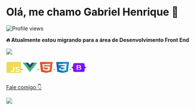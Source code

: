 # Olá, me chamo Gabriel Henrique 👋

<p align="left"> <img src="https://komarev.com/ghpvc/?username=gabriel-hsb&color=lightgrey" alt="Profile views" /> </p>

**🔥 Atualmente estou migrando para a área de Desenvolvimento Front End**

<div>
  <a href="https://github.com/gabriel-hsb">
 <!-- <img height="180em" src="https://github-readme-stats.vercel.app/api?username=gabriel-hsb&show_icons=true&theme=github_dark&include_all_commits=true&count_private=true"/>-->
  <img height="180em" src="https://github-readme-stats.vercel.app/api/top-langs/?username=gabriel-hsb&layout=compact&langs_count=7&theme=github_dark"/>
</div>
<div style="display: inline_block"><br>
  <img align="center" alt="JavaScript" height="30" width="40" src="https://raw.githubusercontent.com/devicons/devicon/master/icons/javascript/javascript-plain.svg">
  <!-- <img align="center" alt="TypeScript" height="30" width="40" src="https://raw.githubusercontent.com/devicons/devicon/master/icons/typescript/typescript-plain.svg"> -->
  <!-- <img align="center" alt="React" height="30" width="40" src="https://raw.githubusercontent.com/devicons/devicon/master/icons/react/react-original.svg">
  <img align="center" alt="Angular" height="30" width="40" src="https://raw.githubusercontent.com/devicons/devicon/master/icons/angularjs/angularjs-plain.svg">-->
  <img align="center" alt="Vue" height="30" width="40" src="https://raw.githubusercontent.com/devicons/devicon/master/icons/vuejs/vuejs-original.svg"> 
  <img align="center" alt="HTML" height="30" width="40" src="https://raw.githubusercontent.com/devicons/devicon/master/icons/html5/html5-original.svg">
  <img align="center" alt="CSS" height="30" width="40" src="https://raw.githubusercontent.com/devicons/devicon/master/icons/css3/css3-original.svg">

  <img align="center" alt="bootstrap" height="30" width="40" src="https://raw.githubusercontent.com/devicons/devicon/master/icons/bootstrap/bootstrap-original.svg">

</div>

##

Fale comigo 👇

 <div> 
   <a href = "mailto:ghbranco6@gmail.com"><img src="https://img.shields.io/badge/-Gmail-%23333?style=for-the-badge&logo=gmail&logoColor=white" target="_blank"></a>
      
 
</div>

<!-- - 🔭 I’m currently working at [nomeEmpresa](linkGitHubEmpresa) -->

<!--
<br><br>

## 🛠 &nbsp;Tech Stack

![Git](https://img.shields.io/badge/-Git-05122A?style=flat&logo=git)&nbsp;
![GitHub](https://img.shields.io/badge/-GitHub-05122A?style=flat&logo=github)&nbsp;
![HTML](https://img.shields.io/badge/-HTML-05122A?style=flat&logo=HTML5)&nbsp;
![CSS](https://img.shields.io/badge/-CSS-05122A?style=flat&logo=CSS3&logoColor=1572B6)&nbsp;
![JavaScript](https://img.shields.io/badge/-JavaScript-05122A?style=flat&logo=javascript)&nbsp;
![Node.js](https://img.shields.io/badge/-Node.js-05122A?style=flat&logo=node.js)&nbsp;
![React](https://img.shields.io/badge/-React-05122A?style=flat&logo=react)&nbsp;
![Markdown](https://img.shields.io/badge/-Markdown-05122A?style=flat&logo=markdown)&nbsp;
![Visual Studio Code](https://img.shields.io/badge/-Visual%20Studio%20Code-05122A?style=flat&logo=visual-studio-code&logoColor=007ACC)&nbsp;
![PostgreSQL](https://img.shields.io/badge/-PostgreSQL-05122A?style=flat&logo=postgresql)&nbsp;
![SQLite](https://img.shields.io/badge/-SQLite-05122A?style=flat&logo=sqlite)&nbsp;

<!-- <br><br>

## Contact

<p align="left" style="background:yellow">
<a href="https://codepen.io/MEUPROFILE" target="_blank">
  <img align="center" src="LINK CODEPEN" alt="codepen"/>
</a>
<!--

- 🔭 I’m currently working on ...
- 🌱 I’m currently learning ...
- 👯 I’m looking to collaborate on ...
- 🤔 I’m looking for help with ...
- 💬 Ask me about ...
- 📫 How to reach me: ...
- 😄 Pronouns: ...
- ⚡ Fun fact: ...
-->
